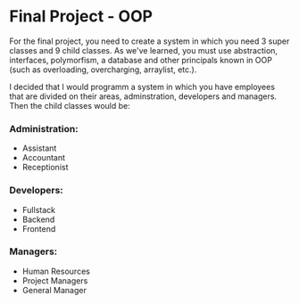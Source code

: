 # Final Project - OOP
For the final project, you need to create a system in which you need 3 super classes and 9 child classes. As we've learned, you must use abstraction, interfaces, polymorfism, a database and other principals known in OOP (such as overloading, overcharging, arraylist, etc.).

I decided that I would programm a system in which you have employees that are divided on their areas, adminstration, developers and managers. Then the child classes would be:

### Administration:
- Assistant
- Accountant
- Receptionist

### Developers:
- Fullstack
- Backend
- Frontend

### Managers:
- Human Resources
- Project Managers
- General Manager
